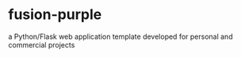 # fusion-purple
a Python/Flask web application template developed for personal and commercial projects
